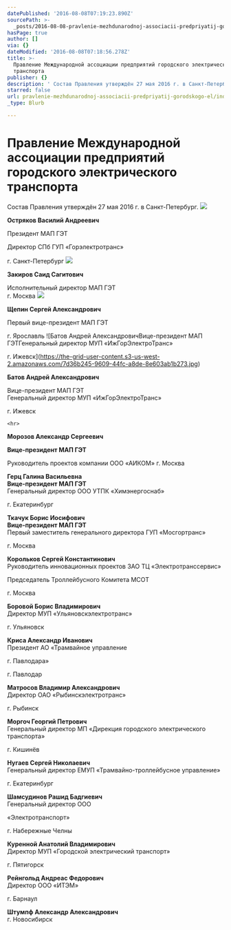 ```yaml
---
datePublished: '2016-08-08T07:19:23.890Z'
sourcePath: >-
  _posts/2016-08-08-pravlenie-mezhdunarodnoj-associacii-predpriyatij-gorodskogo-el.md
hasPage: true
author: []
via: {}
dateModified: '2016-08-08T07:18:56.278Z'
title: >-
  Правление Международной ассоциации предприятий городского электрического
  транспорта
publisher: {}
description: ' Состав Правления утверждён 27 мая 2016 г. в Санкт-Петербург.'
starred: false
url: pravlenie-mezhdunarodnoj-associacii-predpriyatij-gorodskogo-el/index.html
_type: Blurb

---
```

# Правление Международной ассоциации предприятий городского электрического транспорта

Состав Правления утверждён 27 мая 2016 г. в Санкт-Петербург.
![](https://the-grid-user-content.s3-us-west-2.amazonaws.com/0d01fe70-e7ec-4bc6-b688-444bc5744754.jpg)

**Остряков Василий Андреевич**

Президент МАП ГЭТ

Директор СПб ГУП «Горэлектротранс»

г. Санкт-Петербург
![](https://the-grid-user-content.s3-us-west-2.amazonaws.com/deb3c9cd-6b9a-4313-9765-44dd1ac05d9c.jpg)

**Закиров Саид Сагитович**

Исполнительный директор МАП ГЭТ  
г. Москва
![](https://the-grid-user-content.s3-us-west-2.amazonaws.com/fe25767e-20af-4648-8924-b49ff621d694.jpg)

**Щепин Сергей Александрович**

Первый вице-президент МАП ГЭТ

г. Ярославль
![Батов Андрей АлександровичВице-президент МАП ГЭТГенеральный директор МУП «ИжГорЭлектроТранс»

г. Ижевск](https://the-grid-user-content.s3-us-west-2.amazonaws.com/7d36b245-9609-44fc-a8de-8e603ab1b273.jpg)

**Батов Андрей Александрович**

Вице-президент МАП ГЭТ  
Генеральный директор МУП «ИжГорЭлектроТранс»

г. Ижевск

    <hr>

**Морозов Александр Сергеевич**

**Вице-президент МАП ГЭТ**

Руководитель проектов компании ООО «АИКОМ» г. Москва

**Герц Галина Васильевна**  
**Вице-президент МАП ГЭТ**  
Генеральный директор ООО УТПК «Химэнергоснаб»

г. Екатеринбург

**Ткачук Борис Иосифович**  
**Вице-президент МАП ГЭТ**  
Первый заместитель генерального директора ГУП «Мосгортранс»

г. Москва

**Корольков Сергей Константинович**  
Руководитель инновационных проектов ЗАО ТЦ «Электротранссервис»

Председатель Троллейбусного Комитета МСОТ

г. Москва

**Боровой Борис Владимирович**  
Директор МУП «Ульяновскэлектротранс»

г. Ульяновск

**Криса Александр Иванович**  
Президент АО «Трамвайное управление

г. Павлодара»

г. Павлодар

**Матросов Владимир Александрович**  
Директор ОАО «Рыбинскэлектротранс»

г. Рыбинск

**Моргоч Георгий Петрович**  
Генеральный директор МП «Дирекция городского электрического транспорта»

г. Кишинёв

**Нугаев Сергей Николаевич**  
Генеральный директор ЕМУП «Трамвайно-троллейбусное управление»

г. Екатеринбург

**Шамсудинов Рашид Бадгиевич**  
Генеральный директор ООО

«Электротранспорт»

г. Набережные Челны

**Куренной Анатолий Владимирович**  
Директор МУП «Городской электрический транспорт»

г. Пятигорск

**Рейнгольд Андреас Федорович**  
Директор ООО «ИТЭМ»

г. Барнаул

**Штумпф Александр Александрович**  
г. Новосибирск